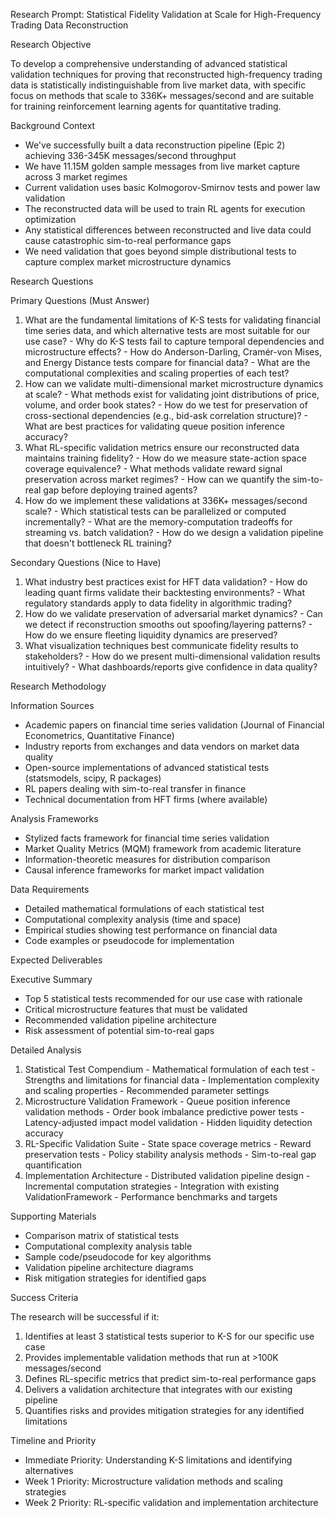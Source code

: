   Research Prompt: Statistical Fidelity Validation at Scale for High-Frequency Trading Data Reconstruction

  Research Objective

  To develop a comprehensive understanding of advanced statistical validation techniques for proving that reconstructed high-frequency trading data is statistically
  indistinguishable from live market data, with specific focus on methods that scale to 336K+ messages/second and are suitable for training reinforcement learning agents for
  quantitative trading.

  Background Context

  - We've successfully built a data reconstruction pipeline (Epic 2) achieving 336-345K messages/second throughput
  - We have 11.15M golden sample messages from live market capture across 3 market regimes
  - Current validation uses basic Kolmogorov-Smirnov tests and power law validation
  - The reconstructed data will be used to train RL agents for execution optimization
  - Any statistical differences between reconstructed and live data could cause catastrophic sim-to-real performance gaps
  - We need validation that goes beyond simple distributional tests to capture complex market microstructure dynamics

  Research Questions

  Primary Questions (Must Answer)

  1. What are the fundamental limitations of K-S tests for validating financial time series data, and which alternative tests are most suitable for our use case?
    - Why do K-S tests fail to capture temporal dependencies and microstructure effects?
    - How do Anderson-Darling, Cramér-von Mises, and Energy Distance tests compare for financial data?
    - What are the computational complexities and scaling properties of each test?
  2. How can we validate multi-dimensional market microstructure dynamics at scale?
    - What methods exist for validating joint distributions of price, volume, and order book states?
    - How do we test for preservation of cross-sectional dependencies (e.g., bid-ask correlation structure)?
    - What are best practices for validating queue position inference accuracy?
  3. What RL-specific validation metrics ensure our reconstructed data maintains training fidelity?
    - How do we measure state-action space coverage equivalence?
    - What methods validate reward signal preservation across market regimes?
    - How can we quantify the sim-to-real gap before deploying trained agents?
  4. How do we implement these validations at 336K+ messages/second scale?
    - Which statistical tests can be parallelized or computed incrementally?
    - What are the memory-computation tradeoffs for streaming vs. batch validation?
    - How do we design a validation pipeline that doesn't bottleneck RL training?

  Secondary Questions (Nice to Have)

  1. What industry best practices exist for HFT data validation?
    - How do leading quant firms validate their backtesting environments?
    - What regulatory standards apply to data fidelity in algorithmic trading?
  2. How do we validate preservation of adversarial market dynamics?
    - Can we detect if reconstruction smooths out spoofing/layering patterns?
    - How do we ensure fleeting liquidity dynamics are preserved?
  3. What visualization techniques best communicate fidelity results to stakeholders?
    - How do we present multi-dimensional validation results intuitively?
    - What dashboards/reports give confidence in data quality?

  Research Methodology

  Information Sources

  - Academic papers on financial time series validation (Journal of Financial Econometrics, Quantitative Finance)
  - Industry reports from exchanges and data vendors on market data quality
  - Open-source implementations of advanced statistical tests (statsmodels, scipy, R packages)
  - RL papers dealing with sim-to-real transfer in finance
  - Technical documentation from HFT firms (where available)

  Analysis Frameworks

  - Stylized facts framework for financial time series validation
  - Market Quality Metrics (MQM) framework from academic literature
  - Information-theoretic measures for distribution comparison
  - Causal inference frameworks for market impact validation

  Data Requirements

  - Detailed mathematical formulations of each statistical test
  - Computational complexity analysis (time and space)
  - Empirical studies showing test performance on financial data
  - Code examples or pseudocode for implementation

  Expected Deliverables

  Executive Summary

  - Top 5 statistical tests recommended for our use case with rationale
  - Critical microstructure features that must be validated
  - Recommended validation pipeline architecture
  - Risk assessment of potential sim-to-real gaps

  Detailed Analysis

  1. Statistical Test Compendium
    - Mathematical formulation of each test
    - Strengths and limitations for financial data
    - Implementation complexity and scaling properties
    - Recommended parameter settings
  2. Microstructure Validation Framework
    - Queue position inference validation methods
    - Order book imbalance predictive power tests
    - Latency-adjusted impact model validation
    - Hidden liquidity detection accuracy
  3. RL-Specific Validation Suite
    - State space coverage metrics
    - Reward preservation tests
    - Policy stability analysis methods
    - Sim-to-real gap quantification
  4. Implementation Architecture
    - Distributed validation pipeline design
    - Incremental computation strategies
    - Integration with existing ValidationFramework
    - Performance benchmarks and targets

  Supporting Materials

  - Comparison matrix of statistical tests
  - Computational complexity analysis table
  - Sample code/pseudocode for key algorithms
  - Validation pipeline architecture diagrams
  - Risk mitigation strategies for identified gaps

  Success Criteria

  The research will be successful if it:
  1. Identifies at least 3 statistical tests superior to K-S for our specific use case
  2. Provides implementable validation methods that run at >100K messages/second
  3. Defines RL-specific metrics that predict sim-to-real performance gaps
  4. Delivers a validation architecture that integrates with our existing pipeline
  5. Quantifies risks and provides mitigation strategies for any identified limitations

  Timeline and Priority

  - Immediate Priority: Understanding K-S limitations and identifying alternatives
  - Week 1 Priority: Microstructure validation methods and scaling strategies
  - Week 2 Priority: RL-specific validation and implementation architecture